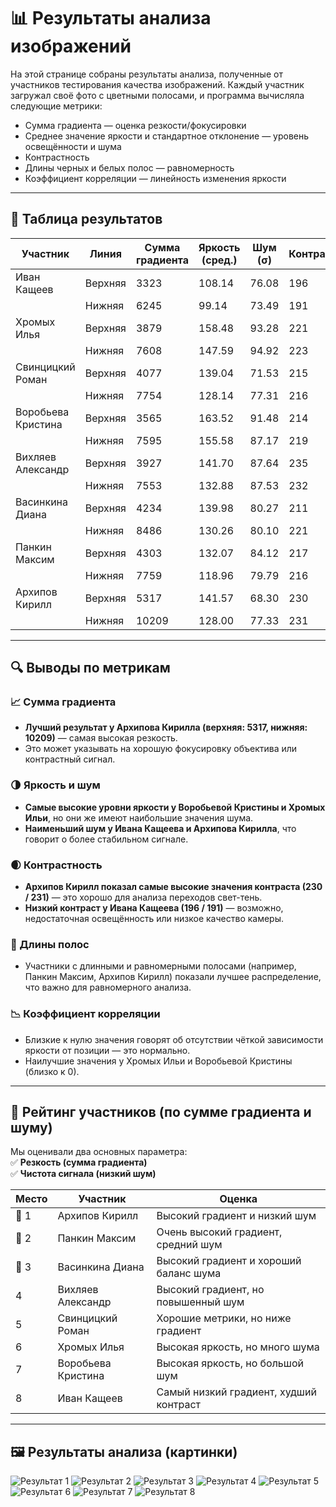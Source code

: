 # 📊 Результаты анализа изображений

На этой странице собраны результаты анализа, полученные от участников тестирования качества изображений. Каждый участник загружал своё фото с цветными полосами, и программа вычисляла следующие метрики:
- Сумма градиента — оценка резкости/фокусировки
- Среднее значение яркости и стандартное отклонение — уровень освещённости и шума
- Контрастность
- Длины черных и белых полос — равномерность
- Коэффициент корреляции — линейность изменения яркости

---

## 🧾 Таблица результатов

| Участник | Линия | Сумма градиента | Яркость (сред.) | Шум (σ) | Контрастность | Корреляция |
|----------|-------|------------------|------------------|----------|----------------|-------------|
| Иван Кащеев | Верхняя | 3323 | 108.14 | 76.08 | 196 | -0.0223 |
|             | Нижняя | 6245 | 99.14 | 73.49 | 191 | +0.0322 |
| Хромых Илья | Верхняя | 3879 | 158.48 | 93.28 | 221 | +0.0015 |
|              | Нижняя | 7608 | 147.59 | 94.92 | 223 | +0.0326 |
| Свинцицкий Роман | Верхняя | 4077 | 139.04 | 71.53 | 215 | -0.0457 |
|                   | Нижняя | 7754 | 128.14 | 77.31 | 216 | +0.0266 |
| Воробьева Кристина | Верхняя | 3565 | 163.52 | 91.48 | 214 | -0.0309 |
|                     | Нижняя | 7595 | 155.58 | 87.17 | 219 | +0.0412 |
| Вихляев Александр | Верхняя | 3927 | 141.70 | 87.64 | 235 | -0.0055 |
|                   | Нижняя | 7553 | 132.88 | 87.53 | 232 | +0.0266 |
| Васинкина Диана | Верхняя | 4234 | 139.98 | 80.27 | 211 | -0.0532 |
|                 | Нижняя | 8486 | 130.26 | 80.10 | 221 | +0.0266 |
| Панкин Максим | Верхняя | 4303 | 132.07 | 84.12 | 217 | -0.0218 |
|               | Нижняя | 7759 | 118.96 | 79.79 | 216 | +0.0266 |
| Архипов Кирилл | Верхняя | 5317 | 141.57 | 68.30 | 230 | -0.0417 |
|                | Нижняя | 10209 | 128.00 | 77.33 | 231 | -0.0131 |

---

## 🔍 Выводы по метрикам

### 📈 Сумма градиента
- **Лучший результат у Архипова Кирилла (верхняя: 5317, нижняя: 10209)** — самая высокая резкость.
- Это может указывать на хорошую фокусировку объектива или контрастный сигнал.

### 🌗 Яркость и шум
- **Самые высокие уровни яркости у Воробьевой Кристины и Хромых Ильи**, но они же имеют наибольшие значения шума.
- **Наименьший шум у Ивана Кащеева и Архипова Кирилла**, что говорит о более стабильном сигнале.

### 🌒 Контрастность
- **Архипов Кирилл показал самые высокие значения контраста (230 / 231)** — это хорошо для анализа переходов свет-тень.
- **Низкий контраст у Ивана Кащеева (196 / 191)** — возможно, недостаточная освещённость или низкое качество камеры.

### 📏 Длины полос
- Участники с длинными и равномерными полосами (например, Панкин Максим, Архипов Кирилл) показали лучшее распределение, что важно для равномерного анализа.

### 📉 Коэффициент корреляции
- Близкие к нулю значения говорят об отсутствии чёткой зависимости яркости от позиции — это нормально.
- Наилучшие значения у Хромых Ильи и Воробьевой Кристины (близко к 0).

---

## 🥇 Рейтинг участников (по сумме градиента и шуму)

Мы оценивали два основных параметра:  
✅ **Резкость (сумма градиента)**  
✅ **Чистота сигнала (низкий шум)**

| Место | Участник | Оценка |
|-------|----------|--------|
| 🥇 1 | Архипов Кирилл | Высокий градиент и низкий шум |
| 🥈 2 | Панкин Максим | Очень высокий градиент, средний шум |
| 🥉 3 | Васинкина Диана | Высокий градиент и хороший баланс шума |
| 4    | Вихляев Александр | Высокий градиент, но повышенный шум |
| 5    | Свинцицкий Роман | Хорошие метрики, но ниже градиент |
| 6    | Хромых Илья | Высокая яркость, но много шума |
| 7    | Воробьева Кристина | Высокая яркость, но большой шум |
| 8    | Иван Кащеев | Самый низкий градиент, худший контраст |

---

## 🖼️ Результаты анализа (картинки)

![Результат 1](https://github.com/JasonScavenger/CameraTester/blob/Results/%D0%A0%D0%B5%D0%B7%D1%83%D0%BB%D1%8C%D1%82%D0%B0%D1%82/%D0%A0%D0%B5%D0%B7%D1%83%D0%BB%D1%8C%D1%82%D0%B0%D1%82%20(1).jpg)
![Результат 2](https://github.com/JasonScavenger/CameraTester/blob/Results/%D0%A0%D0%B5%D0%B7%D1%83%D0%BB%D1%8C%D1%82%D0%B0%D1%82/%D0%A0%D0%B5%D0%B7%D1%83%D0%BB%D1%8C%D1%82%D0%B0%D1%82%20(2).jpg)
![Результат 3](https://github.com/JasonScavenger/CameraTester/blob/Results/%D0%A0%D0%B5%D0%B7%D1%83%D0%BB%D1%8C%D1%82%D0%B0%D1%82/%D0%A0%D0%B5%D0%B7%D1%83%D0%BB%D1%8C%D1%82%D0%B0%D1%82%20(3).jpg)
![Результат 4](https://github.com/JasonScavenger/CameraTester/blob/Results/%D0%A0%D0%B5%D0%B7%D1%83%D0%BB%D1%8C%D1%82%D0%B0%D1%82/%D0%A0%D0%B5%D0%B7%D1%83%D0%BB%D1%8C%D1%82%D0%B0%D1%82%20(4).jpg)
![Результат 5](https://github.com/JasonScavenger/CameraTester/blob/Results/%D0%A0%D0%B5%D0%B7%D1%83%D0%BB%D1%8C%D1%82%D0%B0%D1%82/%D0%A0%D0%B5%D0%B7%D1%83%D0%BB%D1%8C%D1%82%D0%B0%D1%82%20(5).jpg)
![Результат 6](https://github.com/JasonScavenger/CameraTester/blob/Results/%D0%A0%D0%B5%D0%B7%D1%83%D0%BB%D1%8C%D1%82%D0%B0%D1%82/%D0%A0%D0%B5%D0%B7%D1%83%D0%BB%D1%8C%D1%82%D0%B0%D1%82%20(6).jpg)
![Результат 7](https://github.com/JasonScavenger/CameraTester/blob/Results/%D0%A0%D0%B5%D0%B7%D1%83%D0%BB%D1%8C%D1%82%D0%B0%D1%82/%D0%A0%D0%B5%D0%B7%D1%83%D0%BB%D1%8C%D1%82%D0%B0%D1%82%20(7).jpg)
![Результат 8](https://github.com/JasonScavenger/CameraTester/blob/Results/%D0%A0%D0%B5%D0%B7%D1%83%D0%BB%D1%8C%D1%82%D0%B0%D1%82/%D0%A0%D0%B5%D0%B7%D1%83%D0%BB%D1%8C%D1%82%D0%B0%D1%82%20(8).jpg)
